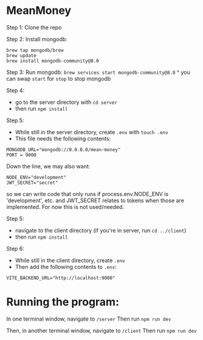 # MeanMoney

Step 1: Clone the repo

Step 2: Install mongodb:
```
brew tap mongodb/brew
brew update
brew install mongodb-community@8.0
```

Step 3: Run mongodb:
`brew services start mongodb-community@8.0`
^ you can swap `start` for `stop` to stop mongodb

Step 4: 
- go to the server directory with `cd server`
- then run `npm install`

Step 5:
- While still in the server directory, create `.env` with `touch .env`
- This file needs the following contents:
```
MONGODB_URL="mongodb://0.0.0.0/mean-money"
PORT = 9000
```

Down the line, we may also want:
```
NODE_ENV="development"
JWT_SECRET="secret"
``` 
so we can write code that only runs if process.env.NODE_ENV is 'development', etc. and JWT_SECRET relates to tokens when those are implemented. For now this is not used/needed.

Step 5:
- navigate to the client directory (if you're in server, run `cd ../client`)
- then run `npm install`

Step 6:
- While still in the client directory, create `.env`
- Then add the following contents to `.env`:
```
VITE_BACKEND_URL="http://localhost:9000"
```

# Running the program:
In one terminal window, navigate to `/server`
Then run `npm run dev`

Then, in another terminal window, navigate to `/client`
Then run `npm run dev`